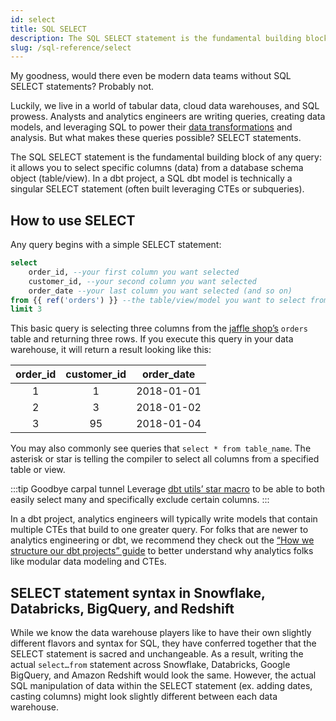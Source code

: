 ```yaml
---
id: select
title: SQL SELECT
description: The SQL SELECT statement is the fundamental building block of any query that allows you to select specific columns from a database schema object.
slug: /sql-reference/select
---
```


<head>
    <title>Working with SQL SELECT statements</title>
</head>

My goodness, would there even be modern data teams without SQL SELECT statements? Probably not.

Luckily, we live in a world of tabular data, cloud data warehouses, and SQL prowess. Analysts and analytics engineers are writing queries, creating data models, and leveraging SQL to power their [data transformations](https://www.getdbt.com/analytics-engineering/transformation/) and analysis. But what makes these queries possible? SELECT statements.

The SQL SELECT statement is the fundamental building block of any query: it allows you to select specific columns (data) from a database schema object (table/view). In a dbt project, a SQL dbt model is technically a singular SELECT statement (often built leveraging CTEs or subqueries).

## How to use SELECT

Any query begins with a simple SELECT statement:

```sql
select
	order_id, --your first column you want selected
	customer_id, --your second column you want selected
	order_date --your last column you want selected (and so on)
from {{ ref('orders') }} --the table/view/model you want to select from
limit 3
```

This basic query is selecting three columns from the [jaffle shop’s](https://github.com/dbt-labs/jaffle_shop/blob/main/models/orders.sql) `orders` table and returning three rows. If you execute this query in your data warehouse, it will return a result looking like this:

| order_id | customer_id | order_date |
|:---:|:---:|:---:|
| 1 | 1 | 2018-01-01 |
| 2 | 3 | 2018-01-02 |
| 3 | 95 | 2018-01-04 |

You may also commonly see queries that `select * from table_name`. The asterisk or star is telling the compiler to select all columns from a specified table or view.

:::tip Goodbye carpal tunnel
Leverage [dbt utils’ star macro](/blog/star-sql-love-letter) to be able to both easily select many and specifically exclude certain columns.
:::

In a dbt project, analytics engineers will typically write models that contain multiple CTEs that build to one greater query. For folks that are newer to analytics engineering or dbt, we recommend they check out the [“How we structure our dbt projects” guide](/guides/best-practices/how-we-structure/1-guide-overview) to better understand why analytics folks like modular data modeling and CTEs.

## SELECT statement syntax in Snowflake, Databricks, BigQuery, and Redshift

While we know the data warehouse players like to have their own slightly different flavors and syntax for SQL, they have conferred together that the SELECT statement is sacred and unchangeable. As a result, writing the actual `select…from` statement across Snowflake, Databricks, Google BigQuery, and Amazon Redshift would look the same. However, the actual SQL manipulation of data within the SELECT statement (ex. adding dates, casting columns) might look slightly different between each data warehouse.